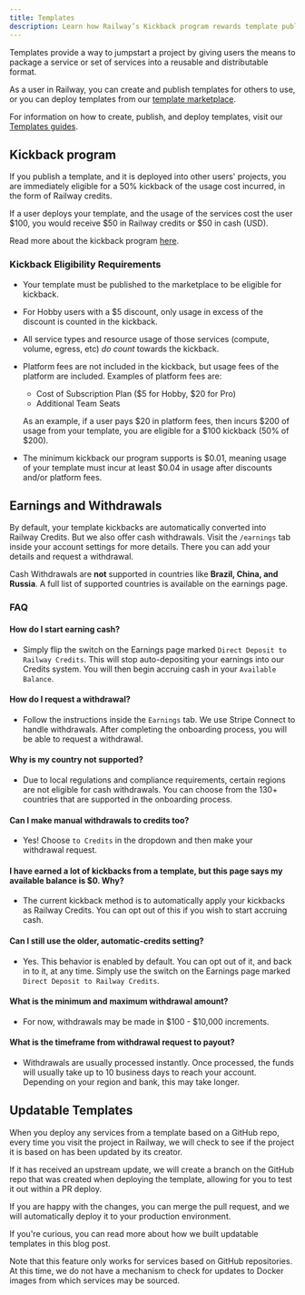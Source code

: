 ```yaml
---
title: Templates
description: Learn how Railway’s Kickback program rewards template publishers for their contributions.
---
```


Templates provide a way to jumpstart a project by giving users the means to package a service or set of services into a reusable and distributable format.

As a user in Railway, you can create and publish templates for others to use, or you can deploy templates from our <a href="https://railway.com/templates" target="_blank">template marketplace</a>.

For information on how to create, publish, and deploy templates, visit our [Templates guides](/guides/templates).

## Kickback program

If you publish a template, and it is deployed into other users' projects, you are immediately eligible for a 50% kickback of the usage cost incurred, in the form of Railway credits.

If a user deploys your template, and the usage of the services cost the user $100, you would receive $50 in Railway credits or $50 in cash (USD).

Read more about the kickback program <a href="https://railway.com/open-source-kickback" target="_blank">here</a>.

### Kickback Eligibility Requirements

- Your template must be published to the marketplace to be eligible for kickback.
- For Hobby users with a $5 discount, only usage in excess of the discount is counted in the kickback.
- All service types and resource usage of those services (compute, volume, egress, etc) _do count_ towards the kickback.
- Platform fees are not included in the kickback, but usage fees of the platform are included. Examples of platform fees are:

  - Cost of Subscription Plan ($5 for Hobby, $20 for Pro)
  - Additional Team Seats

  As an example, if a user pays $20 in platform fees, then incurs $200 of usage from your template, you are eligible for a $100 kickback (50% of $200).

- The minimum kickback our program supports is $0.01, meaning usage of your template must incur at least $0.04 in usage after discounts and/or platform fees.

## Earnings and Withdrawals

By default, your template kickbacks are automatically converted into Railway Credits. But we also offer cash withdrawals. Visit the `/earnings` tab inside your account settings for more details. There you can add your details and request a withdrawal.

<Banner variant="warning">Cash Withdrawals are **not** supported in countries like **Brazil, China, and Russia**. A full list of supported countries is available on the earnings page.</Banner>

### FAQ

#### How do I start earning cash?

- Simply flip the switch on the Earnings page marked `Direct Deposit to Railway Credits`. This will stop auto-depositing your earnings into our Credits system. You will then begin accruing cash in your `Available Balance`.

#### How do I request a withdrawal?

- Follow the instructions inside the `Earnings` tab. We use Stripe Connect to handle withdrawals. After completing the onboarding process, you will be able to request a withdrawal.

#### Why is my country not supported?

- Due to local regulations and compliance requirements, certain regions are not eligible for cash withdrawals. You can choose from the 130+ countries that are supported in the onboarding process.

#### Can I make manual withdrawals to credits too?

- Yes! Choose `to Credits` in the dropdown and then make your withdrawal request.

#### I have earned a lot of kickbacks from a template, but this page says my available balance is $0. Why?

- The current kickback method is to automatically apply your kickbacks as Railway Credits. You can opt out of this if you wish to start accruing cash.

#### Can I still use the older, automatic-credits setting?

- Yes. This behavior is enabled by default. You can opt out of it, and back in to it, at any time. Simply use the switch on the Earnings page marked `Direct Deposit to Railway Credits`.

#### What is the minimum and maximum withdrawal amount?

- For now, withdrawals may be made in $100 - $10,000 increments.

#### What is the timeframe from withdrawal request to payout?

- Withdrawals are usually processed instantly. Once processed, the funds will usually take up to 10 business days to reach your account. Depending on your region and bank, this may take longer.

## Updatable Templates

When you deploy any services from a template based on a GitHub repo, every time you visit the project in Railway, we will check to see if the project it is based on has been updated by its creator.

If it has received an upstream update, we will create a branch on the GitHub repo that was created when deploying the template, allowing for you to test it out within a PR deploy.

If you are happy with the changes, you can merge the pull request, and we will automatically deploy it to your production environment.

<Banner variant="info">
If you're curious, you can read more about how we built updatable templates in this <Link href="https://blog.railway.com/p/updatable-starters" target="_blank">blog post</Link>.
</Banner>

Note that this feature only works for services based on GitHub repositories. At this time, we do not have a mechanism to check for updates to Docker images from which services may be sourced.
